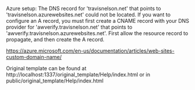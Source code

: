 Azure setup:
The DNS record for 'travisnelson.net' that points to 'travisnelson.azurewebsites.net' could not be located. If you want to configure an A record, you must first create a CNAME record with your DNS provider for 'awverify.travisnelson.net' that points to 'awverify.travisnelson.azurewebsites.net'. First allow the resource record to propagate, and then create the A record.

https://azure.microsoft.com/en-us/documentation/articles/web-sites-custom-domain-name/


Original template can be found at http://localhost:1337/original_template/Help/index.html or in public/original_template/Help/index.html